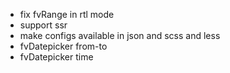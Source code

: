 - fix fvRange in rtl mode
- support ssr
- make configs available in json and scss and less
- fvDatepicker from-to
- fvDatepicker time